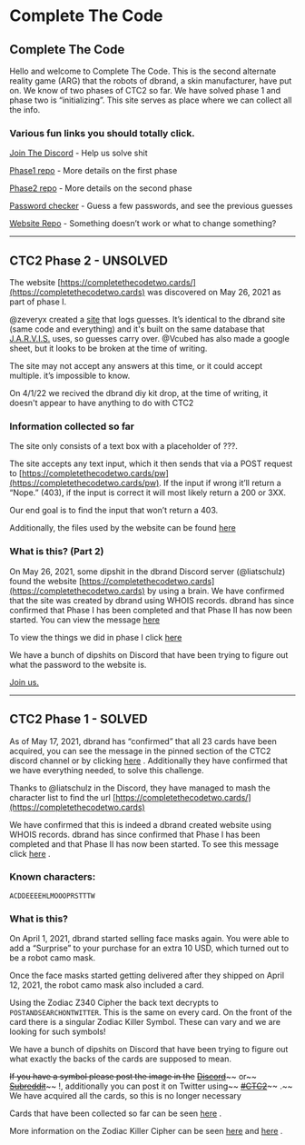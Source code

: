 # Complete The Code

## Complete The Code

Hello and welcome to Complete The Code. This is the second alternate reality game (ARG) that the robots of dbrand, a skin manufacturer, have put on. We know of two phases of CTC2 so far. We have solved phase 1 and phase two is “initializing”. This site serves as place where we can collect all the info.&#x20;

### Various fun links you should totally click.

[Join The Discord](https://discord.gg/dbrand) - Help us solve shit

[Phase1 repo](https://phase1.completethecode.com) - More details on the first phase

[Phase2 repo](https://phase2.completethecode.com) - More details on the second phase

[Password checker](https://ctc2.zevaryx.com) - Guess a few passwords, and see the previous guesses

[Website Repo](https://github.com/SideMatter/completethecode) - Something doesn’t work or what to change something?&#x20;



***

## CTC2 Phase 2 - UNSOLVED

The website [https://completethecodetwo.cards/](https://completethecodetwo.cards) was discovered on May 26, 2021 as part of phase I.

@zeveryx created a [site](https://ctc2.zevaryx.com) that logs guesses. It’s identical to the dbrand site (same code and everything) and it's built on the same database that [J.A.R.V.I.S.](https://git.zevaryx.com/stark-industries/j.a.r.v.i.s.) uses, so guesses carry over. @Vcubed has also made a google sheet, but it looks to be broken at the time of writing.

The site may not accept any answers at this time, or it could accept multiple. it’s impossible to know.

On 4/1/22 we recived the dbrand diy kit drop, at the time of writing, it doesn't appear to have anything to do with CTC2

### Information collected so far

The site only consists of a text box with a placeholder of ???.

The site accepts any text input, which it then sends that via a POST request to [https://completethecodetwo.cards/pw](https://completethecodetwo.cards/pw). If the input if wrong it’ll return a “Nope.” (403), if the input is correct it will most likely return a 200 or 3XX.

Our end goal is to find the input that won’t return a 403.

Additionally, the files used by the website can be found [here](https://github.com/Complete-the-Code/ctc2-phase-2/tree/master/page-files/)

### What is this? (Part 2)

On May 26, 2021, some dipshit in the dbrand Discord server (@liatschulz) found the website [https://completethecodetwo.cards](https://completethecodetwo.cards) by using a brain. We have confirmed that the site was created by dbrand using WHOIS records. dbrand has since confirmed that Phase I has been completed and that Phase II has now been started. You can view the message [here](https://discord.com/channels/520021794380447745/832309320934621234/847171349113471046)

To view the things we did in phase I click [here](http://phase1.completethecode.com)

We have a bunch of dipshits on Discord that have been trying to figure out what the password to the website is.

[Join us.](https://discord.gg/dbrand)

***

## CTC2 Phase 1 - SOLVED

As of May 17, 2021, dbrand has “confirmed” that all 23 cards have been acquired, you can see the message in the pinned section of the CTC2 discord channel or by clicking [here](https://discord.com/channels/520021794380447745/832309320934621234/843974368287653939) . Additionally they have confirmed that we have everything needed, to solve this challenge.

Thanks to @liatschulz in the Discord, they have managed to mash the character list to find the url [https://completethecodetwo.cards/](https://completethecodetwo.cards)

We have confirmed that this is indeed a dbrand created website using WHOIS records. dbrand has since confirmed that Phase I has been completed and that Phase II has now been started. To see this message click [here](https://discord.com/channels/520021794380447745/832309320934621234/847171349113471046) .

### Known characters:

`ACDDEEEEHLMOOOPRSTTTW`

### What is this?

On April 1, 2021, dbrand started selling face masks again. You were able to add a “Surprise” to your purchase for an extra 10 USD, which turned out to be a robot camo mask.

Once the face masks started getting delivered after they shipped on April 12, 2021, the robot camo mask also included a card.

Using the Zodiac Z340 Cipher the back text decrypts to `POSTANDSEARCHONTWITTER`. This is the same on every card. On the front of the card there is a singular Zodiac Killer Symbol. These can vary and we are looking for such symbols!

We have a bunch of dipshits on Discord that have been trying to figure out what exactly the backs of the cards are supposed to mean.

~~If you have a symbol please post the image in the~~ [~~Discord~~](https://discord.gg/dbrand)\~\~ or\~\~ [~~Subreddit~~](https://www.reddit.com/r/dbrand)\~\~ !, additionally you can post it on Twitter using\~\~ [~~#CTC2~~](https://twitter.com/hashtag/CTC2)\~\~ .\~\~ We have acquired all the cards, so this is no longer necessary

Cards that have been collected so far can be seen [here](https://phase1.completethecode.com/acquiredSymbols) .

More information on the Zodiac Killer Cipher can be seen [here](http://zodiackillersite.com/viewtopic.php?f=23\&t=5079) and [here](https://www.dcode.fr/zodiac-killer-cipher) .
